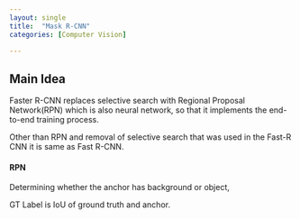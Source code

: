 ```yaml
---
layout: single
title:  "Mask R-CNN"
categories: [Computer Vision]

---
```


## Main Idea

Faster R-CNN replaces selective search with Regional Proposal Network(RPN) which is also neural network, so that it implements the end-to-end training process.

Other than RPN and removal of selective search that was used in the Fast-R CNN it is same as Fast R-CNN.



#### RPN

Determining whether the anchor has background or object, 

GT Label  is IoU of ground truth and anchor.

